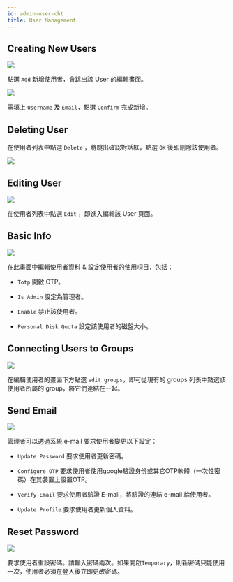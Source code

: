 ```yaml
---
id: admin-user-cht
title: User Management
---
```


## Creating New Users

![](assets/user_6.png)

點選 `Add` 新增使用者，會跳出該 User 的編輯畫面。

![](assets/user_4.png)

需填上 `Username` 及 `Email`，點選 `Confirm` 完成新增。

## Deleting User

在使用者列表中點選 `Delete` ，將跳出確認對話框，點選 `OK` 後即刪除該使用者。

![](assets/user_10.png)

## Editing User

![](assets/user_7.png)

在使用者列表中點選 `Edit` ，即進入編輯該 User 頁面。

## Basic Info

![](assets/user_5.png)

在此畫面中編輯使用者資料 & 設定使用者的使用項目，包括：

+ `Totp` 開啟 OTP。

+ `Is Admin` 設定為管理者。

+ `Enable` 禁止該使用者。

+ `Personal Disk Quota` 設定該使用者的磁盤大小。

## Connecting Users to Groups

![](assets/user_15.png)

在編輯使用者的畫面下方點選 `edit groups`，即可從現有的 groups 列表中點選該使用者所屬的 group，將它們連結在一起。

## Send Email

![](assets/user_18.png)

管理者可以透過系統 e-mail 要求使用者變更以下設定：

+ `Update Password` 要求使用者更新密碼。

+ `Configure OTP` 要求使用者使用google驗證身份或其它OTP軟體（一次性密碼）在其裝置上設置OTP。

+ `Verify Email` 要求使用者驗證 E-mail，將驗證的連結 e-mail 給使用者。

+ `Update Profile` 要求使用者更新個人資料。

## Reset Password

![](assets/user_19.png)

要求使用者重設密碼。請輸入密碼兩次。如果開啟`Temporary`，則新密碼只能使用一次，使用者必須在登入後立即更改密碼。
